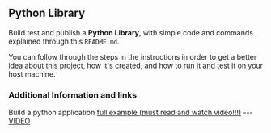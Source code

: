 ## Python Library
Build test and publish a **Python Library**, with simple code and commands explained through this `README.md`.

You can follow through the steps in the instructions in order to get a better idea about this project, how it's created, and how to run it and test it on your host machine.



### Additional Information and links
Build a python application [full example (must read and watch video!!!)](https://simonwillison.net/2021/Nov/4/publish-open-source-python-library/) --- [VIDEO](https://www.youtube.com/watch?v=VMnLXynUqys)